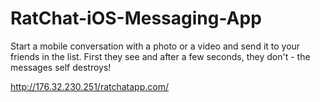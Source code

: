 # RatChat-iOS-Messaging-App
Start a mobile conversation with a photo or a video and send it to your friends in the list. First they see and after a few seconds, they don't - the messages self destroys!  



http://176.32.230.251/ratchatapp.com/
